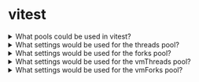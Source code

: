# vitest

<details>
  <summary>What pools could be used in vitest?</summary>

- **threads** - Enable multi-threading using tinypool (a lightweight fork of Piscina).

- **forks** - Similar as threads pool but uses child_process instead of worker_threads via tinypool.

- **vmThreads** - Run tests using VM context (inside a sandboxed environment) in a threads pool.

- **vmForks** - Similar as vmThreads pool but uses child_process instead of worker_threads via tinypool.

[More >>](https://vitest.dev/config/#pool-1-0-0)

</details>

<details>
  <summary>What settings would be used for the threads pool?</summary>

- **maxThreads** - Maximum number of threads. You can also use `VITEST_MAX_THREADS` environment variable.

- **minThreads** - Minimum number of threads. You can also use `VITEST_MIN_THREADS` environment variable.

- **singleThread** - Run all tests with the same environment inside a single worker thread. This will disable built-in module isolation (your source code or inlined code will still be reevaluated for each test), but can improve test performance.

- **useAtomics** - Use Atomics to synchronize threads.

- **isolate** - Isolate environment for each test file.

- **execArgv** - Pass additional arguments to `node` in the threads.

[More >>](https://vitest.dev/config/#pooloptions-threads)

</details>

<details>
  <summary>What settings would be used for the forks pool?</summary>

- **maxForks** - Maximum number of forks.

- **minForks** - Minimum number of forks.

- **singleFork** - Run all tests with the same environment inside a single child process.

- **isolate** - Isolate environment for each test file.

- **execArgv** - Pass additional arguments to `node` in the child processes.

[More >>](https://vitest.dev/config/#pooloptions-forks)

</details>

<details>
  <summary>What settings would be used for the vmThreads pool?</summary>

- **maxThreads** - Maximum number of threads. You can also use `VITEST_MAX_THREADS` environment variable.

- **minThreads** - Minimum number of threads. You can also use `VITEST_MIN_THREADS` environment variable.

- **memoryLimit** - Specifies the memory limit for workers before they are recycled.

- **useAtomics** - Use Atomics to synchronize threads.

- **execArgv** - Pass additional arguments to `node` in the threads.

[More >>](https://vitest.dev/config/#pooloptions-vmthreads)

</details>

<details>
  <summary>What settings would be used for the vmForks pool?</summary>

- **maxForks** - Maximum number of threads. You can also use `VITEST_MAX_FORKS` environment variable.

- **minForks** - Minimum number of threads. You can also use `VITEST_MIN_FORKS` environment variable.

- **memoryLimit** - Specifies the memory limit for workers before they are recycled.

- **execArgv** - Pass additional arguments to `node` process in the VM context.

[More >>](https://vitest.dev/config/#pooloptions-vmforks)

</details>
